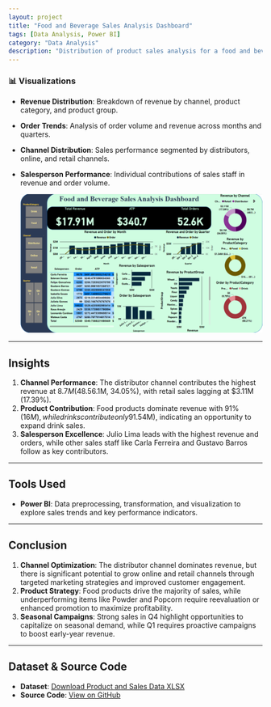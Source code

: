 ```yaml
---
layout: project
title: "Food and Beverage Sales Analysis Dashboard"
tags: [Data Analysis, Power BI]
category: "Data Analysis"
description: "Distribution of product sales analysis for a food and beverage retail store."
---
```


### 📊 Visualizations

- **Revenue Distribution**: Breakdown of revenue by channel, product category, and product group.
- **Order Trends**: Analysis of order volume and revenue across months and quarters.
- **Channel Distribution**: Sales performance segmented by distributors, online, and retail channels.
- **Salesperson Performance**: Individual contributions of sales staff in revenue and order volume.

   ![Dashboard](https://github.com/hanif-dev/hanif-dev.github.io/raw/main/images/f&b.PNG)

---

## Insights
1. **Channel Performance**: The distributor channel contributes the highest revenue at $8.7M (48.5%), followed by online sales ($6.1M, 34.05%), with retail sales lagging at $3.11M (17.39%).
2. **Product Contribution**: Food products dominate revenue with 91% ($16M), while drinks contribute only 9% ($1.54M), indicating an opportunity to expand drink sales.
3. **Salesperson Excellence**: Julio Lima leads with the highest revenue and orders, while other sales staff like Carla Ferreira and Gustavo Barros follow as key contributors.

---

## Tools Used    
- **Power BI**: Data preprocessing, transformation, and visualization to explore sales trends and key performance indicators.

---

## Conclusion
1. **Channel Optimization**: The distributor channel dominates revenue, but there is significant potential to grow online and retail channels through targeted marketing strategies and improved customer engagement.
2. **Product Strategy**: Food products drive the majority of sales, while underperforming items like Powder and Popcorn require reevaluation or enhanced promotion to maximize profitability.
3. **Seasonal Campaigns**: Strong sales in Q4 highlight opportunities to capitalize on seasonal demand, while Q1 requires proactive campaigns to boost early-year revenue.

---

## Dataset & Source Code  
- **Dataset**: [Download Product and Sales Data XLSX](https://github.com/hanif-dev/fnb_analysis_dashboard/tree/main/dataset)
- **Source Code**: [View on GitHub](https://github.com/hanif-dev/fnb_analysis_dashboard)

